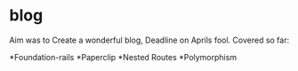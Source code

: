 # blog
Aim was to Create a wonderful blog, Deadline on Aprils fool.
Covered so far: 

*Foundation-rails
*Paperclip
*Nested Routes
*Polymorphism









